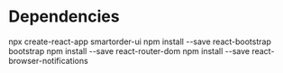 
# Dependencies
npx create-react-app smartorder-ui
npm install --save react-bootstrap bootstrap
npm install --save react-router-dom
npm install --save react-browser-notifications